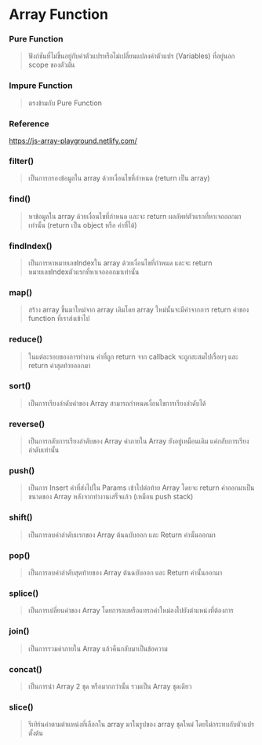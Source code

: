 # Array Function
### Pure Function
> ฟังก์ชันที่ไม่ขึ้นอยู่กับค่าตัวแปรหรือไม่เปลี่ยนแปลงค่าตัวแปร (Variables) ที่อยู่นอก scope ของตัวมัน
### Impure Function
> ตรงข้ามกับ Pure Function

### Reference
https://js-array-playground.netlify.com/

### filter() 
> เป็นการกรองข้อมูลใน array ด้วยเงื่อนไขที่กำหนด (return เป็น array)

### find() 
> หาข้อมูลใน array ด้วยเงื่อนไขที่กำหนด และจะ return ผลลัพท์ตัวแรกที่หาเจอออกมาเท่านั้น (return เป็น object หรือ ค่าที่ได้)

### findIndex() 
> เป็นการหาหมายเลขIndexใน array ด้วยเงื่อนไขที่กำหนด และจะ return หมายเลขIndexตัวแรกที่หาเจอออกมาเท่านั้น

### map()
> สร้าง array ขึ้นมาใหม่จาก array เดิมโดย array ใหม่นั้นจะมีค่าจากการ return ค่าของ function ที่เราส่งเข้าไป

### reduce()
> ในแต่ละรอบของการทำงาน ค่าที่ถูก return จาก callback จะถูกสะสมไปเรื่อยๆ และ return ค่าสุดท้ายออกมา

### sort()
> เป็นการเรียงลำดับค่าของ Array สามารถกำหนดเงื่อนไขการเรียงลำดับได้

### reverse()
> เป็นการกลับการเรียงลำดับของ Array ค่าภายใน Array ยังอยู่เหมือนเดิม แค่กลับการเรียงลำดับเท่านั้น

### push()
> เป็นการ Insert ค่าที่ส่งไปใน Params เข้าไปต่อท้าย Array โดยจะ return ค่าออกมาเป็นขนาดของ Array หลังจากทำงานเสร็จแล้ว (เหมือน push stack)

### shift()
> เป็นการลบค่าลำดับเเรกของ Array ต้นฉบับออก และ Return ค่านั้นออกมา

### pop()
> เป็นการลบค่าลำดับสุดท้ายของ Array ต้นฉบับออก และ Return ค่านั้นออกมา

### splice()
> เป็นการเปลี่ยนค่าของ Array โดยการลบหรือแทรกค่าใหม่ลงไปยังตำแหน่งที่ต้องการ

### join()
> เป็นการรวมค่าภายใน Array แล้วคืนกลับมาเป็นข้อความ

### concat()
> เป็นการนำ Array 2 ชุด หรือมากกว่านั้น รวมเป็น Array ชุดเดียว

### slice()
> รีเทิร์นค่าตามตำแหน่งที่เลือกใน array มาในรูปของ array ชุดใหม่ โดยไม่กระทบกับตัวแปรตั้งต้น